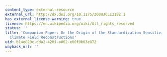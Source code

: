 ```yaml
---
content_type: external-resource
external_url: http://dx.doi.org/10.1175/2008JCLI2182.1
has_external_license_warning: true
license: https://en.wikipedia.org/wiki/All_rights_reserved
status: ''
title: 'Companion Paper: On the Origin of the Standardization Sensitivity in RegEM
  Climate Field Reconstructions'
uid: b14e820c-dda2-4201-a002-e00f0b63e872
wayback_url: ''
---
```

